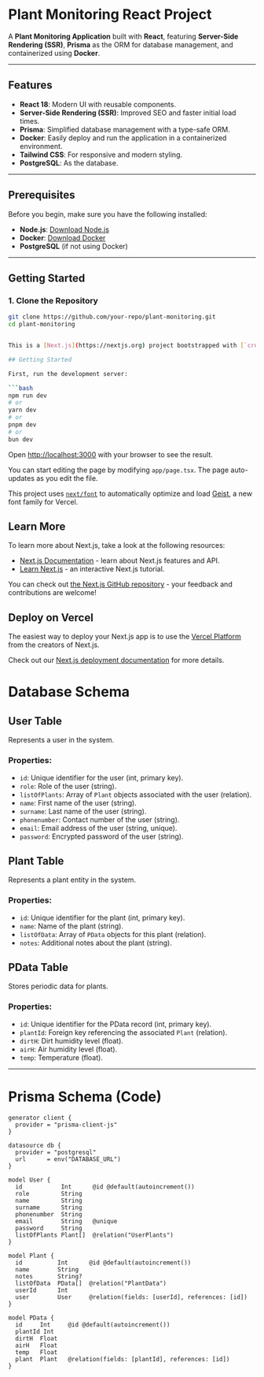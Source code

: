 # Plant Monitoring React Project

A **Plant Monitoring Application** built with **React**, featuring **Server-Side Rendering (SSR)**, **Prisma** as the ORM for database management, and containerized using **Docker**.

---

## Features

- **React 18**: Modern UI with reusable components.
- **Server-Side Rendering (SSR)**: Improved SEO and faster initial load times.
- **Prisma**: Simplified database management with a type-safe ORM.
- **Docker**: Easily deploy and run the application in a containerized environment.
- **Tailwind CSS**: For responsive and modern styling.
- **PostgreSQL**: As the database.

---

## Prerequisites

Before you begin, make sure you have the following installed:

- **Node.js**: [Download Node.js](https://nodejs.org/)
- **Docker**: [Download Docker](https://www.docker.com/)
- **PostgreSQL** (if not using Docker)

---

## Getting Started

### 1. Clone the Repository

```bash
git clone https://github.com/your-repo/plant-monitoring.git
cd plant-monitoring


This is a [Next.js](https://nextjs.org) project bootstrapped with [`create-next-app`](https://nextjs.org/docs/app/api-reference/cli/create-next-app).

## Getting Started

First, run the development server:

```bash
npm run dev
# or
yarn dev
# or
pnpm dev
# or
bun dev
```

Open [http://localhost:3000](http://localhost:3000) with your browser to see the result.

You can start editing the page by modifying `app/page.tsx`. The page auto-updates as you edit the file.

This project uses [`next/font`](https://nextjs.org/docs/app/building-your-application/optimizing/fonts) to automatically optimize and load [Geist](https://vercel.com/font), a new font family for Vercel.

## Learn More

To learn more about Next.js, take a look at the following resources:

- [Next.js Documentation](https://nextjs.org/docs) - learn about Next.js features and API.
- [Learn Next.js](https://nextjs.org/learn) - an interactive Next.js tutorial.

You can check out [the Next.js GitHub repository](https://github.com/vercel/next.js) - your feedback and contributions are welcome!

## Deploy on Vercel

The easiest way to deploy your Next.js app is to use the [Vercel Platform](https://vercel.com/new?utm_medium=default-template&filter=next.js&utm_source=create-next-app&utm_campaign=create-next-app-readme) from the creators of Next.js.

Check out our [Next.js deployment documentation](https://nextjs.org/docs/app/building-your-application/deploying) for more details.

# Database Schema

## User Table
Represents a user in the system.

### Properties:
- `id`: Unique identifier for the user (int, primary key).
- `role`: Role of the user (string).
- `listOfPlants`: Array of `Plant` objects associated with the user (relation).
- `name`: First name of the user (string).
- `surname`: Last name of the user (string).
- `phonenumber`: Contact number of the user (string).
- `email`: Email address of the user (string, unique).
- `password`: Encrypted password of the user (string).

## Plant Table
Represents a plant entity in the system.

### Properties:
- `id`: Unique identifier for the plant (int, primary key).
- `name`: Name of the plant (string).
- `listOfData`: Array of `PData` objects for this plant (relation).
- `notes`: Additional notes about the plant (string).

## PData Table
Stores periodic data for plants.

### Properties:
- `id`: Unique identifier for the PData record (int, primary key).
- `plantId`: Foreign key referencing the associated `Plant` (relation).
- `dirtH`: Dirt humidity level (float).
- `airH`: Air humidity level (float).
- `temp`: Temperature (float).

---

# Prisma Schema (Code)

```prisma
generator client {
  provider = "prisma-client-js"
}

datasource db {
  provider = "postgresql"
  url      = env("DATABASE_URL")
}

model User {
  id           Int      @id @default(autoincrement())
  role         String
  name         String
  surname      String
  phonenumber  String
  email        String   @unique
  password     String
  listOfPlants Plant[]  @relation("UserPlants")
}

model Plant {
  id          Int      @id @default(autoincrement())
  name        String
  notes       String?
  listOfData  PData[]  @relation("PlantData")
  userId      Int
  user        User     @relation(fields: [userId], references: [id])
}

model PData {
  id     Int     @id @default(autoincrement())
  plantId Int
  dirtH  Float
  airH   Float
  temp   Float
  plant  Plant   @relation(fields: [plantId], references: [id])
}


